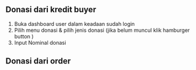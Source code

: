 ## Donasi dari kredit buyer

1. Buka dashboard user dalam keadaan sudah login
2. Pilih menu donasi & pilih jenis donasi (jika belum muncul klik hamburger button )
3. Input Nominal donasi

## Donasi dari order
